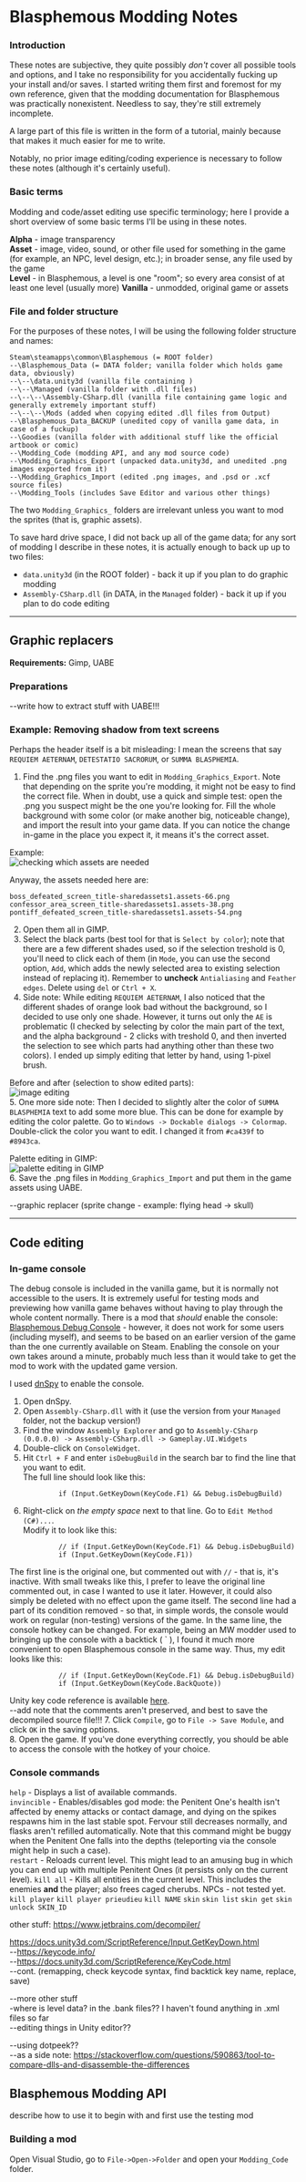 # Blasphemous Modding Notes
  
### Introduction
These notes are subjective, they quite possibly *don't* cover all possible tools and options, and I take no responsibility for you accidentally fucking up your install and/or saves. I started writing them first and foremost for my own reference, given that the modding documentation for Blasphemous was practically nonexistent. Needless to say, they're still extremely incomplete.  
  
A large part of this file is written in the form of a tutorial, mainly because that makes it much easier for me to write.  
  
Notably, no prior image editing/coding experience is necessary to follow these notes (although it's certainly useful).  
  
### Basic terms  
Modding and code/asset editing use specific terminology; here I provide a short overview of some basic terms I'll be using in these notes.  
  
**Alpha** - image transparency  
**Asset** - image, video, sound, or other file used for something in the game (for example, an NPC, level design, etc.); in broader sense, any file used by the game  
**Level** - in Blasphemous, a level is one "room"; so every area consist of at least one level (usually more)
**Vanilla** - unmodded, original game or assets  
  
### File and folder structure
For the purposes of these notes, I will be using the following folder structure and names:
```
Steam\steamapps\common\Blasphemous (= ROOT folder)
--\Blasphemous_Data (= DATA folder; vanilla folder which holds game data, obviously)
--\--\data.unity3d (vanilla file containing )
--\--\Managed (vanilla folder with .dll files)
--\--\--\Assembly-CSharp.dll (vanilla file containing game logic and generally extremely important stuff)
--\--\--\Mods (added when copying edited .dll files from Output)
--\Blasphemous_Data_BACKUP (unedited copy of vanilla game data, in case of a fuckup)
--\Goodies (vanilla folder with additional stuff like the official artbook or comic)
--\Modding_Code (modding API, and any mod source code)
--\Modding_Graphics_Export (unpacked data.unity3d, and unedited .png images exported from it)
--\Modding_Graphics_Import (edited .png images, and .psd or .xcf source files)
--\Modding_Tools (includes Save Editor and various other things)
```
The two `Modding_Graphics_` folders are irrelevant unless you want to mod the sprites (that is, graphic assets).  
  
To save hard drive space, I did not back up all of the game data; for any sort of modding I describe in these notes, it is actually enough to back up up to two files:  
- `data.unity3d` (in the ROOT folder) - back it up if you plan to do graphic modding  
- `Assembly-CSharp.dll` (in DATA, in the `Managed` folder) - back it up if you plan to do code editing  
  
---
  
## Graphic replacers  
**Requirements:** Gimp, UABE  
  
### Preparations  
--write how to extract stuff with UABE!!!  
### Example: Removing shadow from text screens
Perhaps the header itself is a bit misleading: I mean the screens that say `REQUIEM AETERNAM`, `DETESTATIO SACRORUM`, or `SUMMA BLASPHEMIA`.  
1. Find the .png files you want to edit in `Modding_Graphics_Export`. Note that depending on the sprite you're modding, it might not be easy to find the correct file. When in doubt, use a quick and simple test: open the .png you suspect might be the one you're looking for. Fill the whole background with some color (or make another big, noticeable change), and import the result into your game data. If you can notice the change in-game in the place you expect it, it means it's the correct asset.  
  
Example:  
![checking which assets are needed](images/Modding_graphic_test_01.png)  
  
Anyway, the assets needed here are:  
```
boss_defeated_screen_title-sharedassets1.assets-66.png
confessor_area_screen_title-sharedassets1.assets-38.png
pontiff_defeated_screen_title-sharedassets1.assets-54.png
```
2. Open them all in GIMP.  
3. Select the black parts (best tool for that is `Select by color`); note that there are a few different shades used, so if the selection treshold is 0, you'll need to click each of them (in `Mode`, you can use the second option, `Add`, which adds the newly selected area to existing selection instead of replacing it). Remember to **uncheck** `Antialiasing` and `Feather edges`. Delete using `del` or `Ctrl + X`.  
4. Side note: While editing `REQUIEM AETERNAM`, I also noticed that the different shades of orange look bad without the background, so I decided to use only one shade. However, it turns out only the `AE` is problematic (I checked by selecting by color the main part of the text, and the alpha background - 2 clicks with treshold 0, and then inverted the selection to see which parts had anything other than these two colors). I ended up simply editing that letter by hand, using 1-pixel brush.  
  
Before and after (selection to show edited parts):  
![image editing](images/Modding_graphic_shades_01.png)  
5. One more side note: Then I decided to slightly alter the color of `SUMMA BLASPHEMIA` text to add some more blue. This can be done for example by editing the color palette. Go to `Windows -> Dockable dialogs -> Colormap`. Double-click the color you want to edit. I changed it from `#ca439f` to `#8943ca`.  
  
Palette editing in GIMP:  
![palette editing in GIMP](images/Modding_graphic_colormap_01.png)  
6. Save the .png files in `Modding_Graphics_Import` and put them in the game assets using UABE.  
  
--graphic replacer (sprite change - example: flying head -> skull)  
  
---
  
## Code editing  
### In-game console  
The debug console is included in the vanilla game, but it is normally not accessible to the users. It is extremely useful for testing mods and previewing how vanilla game behaves without having to play through the whole content normally. There is a mod that *should* enable the console: [Blasphemous Debug Console](https://www.nexusmods.com/blasphemous/mods/2) - however, it does not work for some users (including myself), and seems to be based on an earlier version of the game than the one currently available on Steam. Enabling the console on your own takes around a minute, probably much less than it would take to get the mod to work with the updated game version.  
  
I used [dnSpy](https://github.com/0xd4d/dnSpy/releases) to enable the console.  
1. Open dnSpy.  
2. Open `Assembly-CSharp.dll` with it (use the version from your `Managed` folder, not the backup version!)  
3. Find the window `Assembly Explorer` and go to `Assembly-CSharp (0.0.0.0) -> Assembly-CSharp.dll -> Gameplay.UI.Widgets`  
4. Double-click on `ConsoleWidget`.  
5. Hit `Ctrl + F` and enter `isDebugBuild` in the search bar to find the line that you want to edit.  
The full line should look like this:  
```
			if (Input.GetKeyDown(KeyCode.F1) && Debug.isDebugBuild)
```
6. Right-click on *the empty space* next to that line. Go to `Edit Method (C#)...`.  
Modify it to look like this:
```
			// if (Input.GetKeyDown(KeyCode.F1) && Debug.isDebugBuild)
			if (Input.GetKeyDown(KeyCode.F1))
```
The first line is the original one, but commented out with `//` - that is, it's inactive. With small tweaks like this, I prefer to leave the original line commented out, in case I wanted to use it later. However, it could also simply be deleted with no effect upon the game itself.
The second line had a part of its condition removed - so that, in simple words, the console would work on regular (non-testing) versions of the game.
In the same line, the console hotkey can be changed. For example, being an MW modder used to bringing up the console with a backtick ( \` ), I found it much more convenient to open Blasphemous console in the same way. Thus, my edit looks like this:
```
			// if (Input.GetKeyDown(KeyCode.F1) && Debug.isDebugBuild)
			if (Input.GetKeyDown(KeyCode.BackQuote))
```
Unity key code reference is available [here](https://docs.unity3d.com/ScriptReference/KeyCode.html).  
--add note that the comments aren't preserved, and best to save the decompiled source file!!!
7. Click `Compile`, go to `File -> Save Module`, and click `OK` in the saving options.  
8. Open the game. If you've done everything correctly, you should be able to access the console with the hotkey of your choice.  
  
### Console commands  
`help` - Displays a list of available commands.  
`invincible` - Enables/disables god mode: the Penitent One's health isn't affected by enemy attacks or contact damage, and dying on the spikes respawns him in the last stable spot. Fervour still decreases normally, and flasks aren't refilled automatically. Note that this command might be buggy when the Penitent One falls into the depths (teleporting via the console might help in such a case).  
`restart` - Reloads current level. This might lead to an amusing bug in which you can end up with multiple Penitent Ones (it persists only on the current level).
`kill all` - Kills all entities in the current level. This includes the enemies **and** the player; also frees caged cherubs. NPCs - not tested yet.  
`kill player`
`kill player prieudieu`
`kill NAME`
`skin`
`skin list`
`skin get`
`skin unlock SKIN_ID`


other stuff: 
https://www.jetbrains.com/decompiler/  
 
https://docs.unity3d.com/ScriptReference/Input.GetKeyDown.html  
--https://keycode.info/  
--https://docs.unity3d.com/ScriptReference/KeyCode.html  
--cont. (remapping, check keycode syntax, find backtick key name, replace, save)  
  
--more other stuff  
-where is level data? in the .bank files?? I haven't found anything in .xml files so far  
--editing things in Unity editor??  
  
--using dotpeek??  
--as a side note: https://stackoverflow.com/questions/590863/tool-to-compare-dlls-and-disassemble-the-differences  

## Blasphemous Modding API

describe how to use it to begin with
and first use the testing mod

### Building a mod
Open Visual Studio, go to `File->Open->Folder` and open your `Modding_Code` folder.
